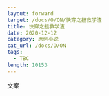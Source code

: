 ```yaml
---
layout: forward
target: /docs/O/ON/快穿之拯救学渣
title: 快穿之拯救学渣
date: 2020-12-12
category: 原创小说
cat_url: /docs/O/ON
tags: 
  - TBC
length: 10153
---
```


文案
